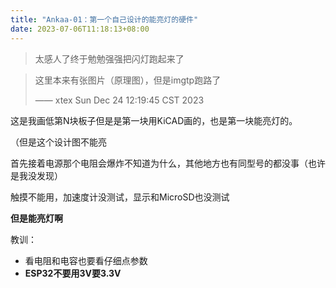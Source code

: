 ```yaml
---
title: "Ankaa-01：第一个自己设计的能亮灯的硬件"
date: 2023-07-06T11:18:13+08:00
---
```


> 太感人了终于勉勉强强把闪灯跑起来了

> 这里本来有张图片（原理图），但是imgtp跑路了
>
> —— xtex Sun Dec 24 12:19:45 CST 2023

这是我画低第N块板子但是是第一块用KiCAD画的，也是第一块能亮灯的。

（但是这个设计图不能亮

首先接着电源那个电阻会爆炸不知道为什么，其他地方也有同型号的都没事（也许是我没发现）

触摸不能用，加速度计没测试，显示和MicroSD也没测试

**但是能亮灯啊**

教训：

- 看电阻和电容也要看仔细点参数
- **ESP32不要用3V要3.3V**

